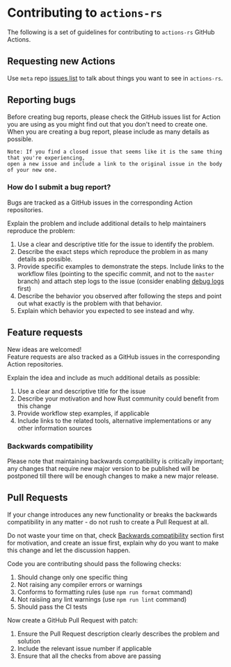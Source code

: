 # Contributing to `actions-rs`

The following is a set of guidelines for contributing to `actions-rs` GitHub Actions.

## Requesting new Actions

Use `meta` repo [issues list](https://github.com/actions-rs/meta/issues) to talk about things you want to see in `actions-rs`.

## Reporting bugs

Before creating bug reports, please check the GitHub issues list for Action you are using
as you might find out that you don't need to create one.\
When you are creating a bug report, please include as many details as possible.

    Note: If you find a closed issue that seems like it is the same thing that you're experiencing,
    open a new issue and include a link to the original issue in the body of your new one.

### How do I submit a bug report?

Bugs are tracked as a GitHub issues in the corresponding Action repositories.

Explain the problem and include additional details to help maintainers reproduce the problem:

 1. Use a clear and descriptive title for the issue to identify the problem.
 2. Describe the exact steps which reproduce the problem in as many details as possible.
 3. Provide specific examples to demonstrate the steps.
    Include links to the workflow files (pointing to the specific commit, and not to the `master` branch) and
    attach step logs to the issue (consider enabling [debug logs](https://github.com/actions/toolkit/blob/master/docs/action-debugging.md) first)
 4. Describe the behavior you observed after following the steps and point out what exactly is the problem with that behavior.
 5. Explain which behavior you expected to see instead and why.

## Feature requests

New ideas are welcomed!\
Feature requests are also tracked as a GitHub issues in the corresponding Action repositories.

Explain the idea and include as much additional details as possible:

 1. Use a clear and descriptive title for the issue
 2. Describe your motivation and how Rust community could benefit from this change
 4. Provide workflow step examples, if applicable
 5. Include links to the related tools, alternative implementations or any other information sources

### Backwards compatibility

Please note that maintaining backwards compatibility is critically important;
any changes that require new major version to be published will be postponed
till there will be enough changes to make a new major release.

## Pull Requests

If your change introduces any new functionality or breaks the backwards compatibility in any matter -
do not rush to create a Pull Request at all.

Do not waste your time on that, check [Backwards compatibility](#backwards-compatibility)
section first for motivation, and create an issue first,
explain why do you want to make this change and let the discussion happen.

Code you are contributing should pass the following checks:

1. Should change only one specific thing
2. Not raising any compiler errors or warnings
3. Conforms to formatting rules (use `npm run format` command)
4. Not raisiing any lint warnings (use `npm run lint` command)
5. Should pass the CI tests

Now create a GitHub Pull Request with patch:

1. Ensure the Pull Request description clearly describes the problem and solution
2. Include the relevant issue number if applicable
3. Ensure that all the checks from above are passing
